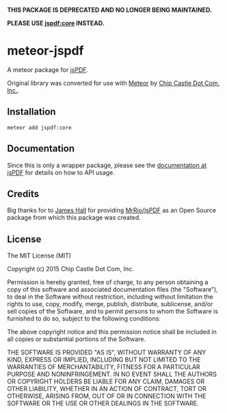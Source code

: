 **THIS PACKAGE IS DEPRECATED AND NO LONGER BEING MAINTAINED.**

**PLEASE USE [jspdf:core](https://atmospherejs.com/jspdf/core) INSTEAD.**

# meteor-jspdf

A meteor package for [jsPDF](http://jspdf.com).

Original library was converted for use with [Meteor](http://meteor.com) by [Chip Castle Dot Com, Inc.](http://chipcastle.com).

## Installation

    meteor add jspdf:core

## Documentation

Since this is only a wrapper package, please see the [documentation at jsPDF](http://jspdf.com) for details on how to API usage.

## Credits

Big thanks for to [James Hall](https://github.com/MrRio) for providing [MrRio/jsPDF](https://github.com/MrRio/jsPDF) as an Open Source package from which this package was created.

## License

The MIT License (MIT)

Copyright (c) 2015 Chip Castle Dot Com, Inc.

Permission is hereby granted, free of charge, to any person obtaining a copy
of this software and associated documentation files (the "Software"), to deal
in the Software without restriction, including without limitation the rights
to use, copy, modify, merge, publish, distribute, sublicense, and/or sell
copies of the Software, and to permit persons to whom the Software is
furnished to do so, subject to the following conditions:

The above copyright notice and this permission notice shall be included in all
copies or substantial portions of the Software.

THE SOFTWARE IS PROVIDED "AS IS", WITHOUT WARRANTY OF ANY KIND, EXPRESS OR
IMPLIED, INCLUDING BUT NOT LIMITED TO THE WARRANTIES OF MERCHANTABILITY,
FITNESS FOR A PARTICULAR PURPOSE AND NONINFRINGEMENT. IN NO EVENT SHALL THE
AUTHORS OR COPYRIGHT HOLDERS BE LIABLE FOR ANY CLAIM, DAMAGES OR OTHER
LIABILITY, WHETHER IN AN ACTION OF CONTRACT, TORT OR OTHERWISE, ARISING FROM,
OUT OF OR IN CONNECTION WITH THE SOFTWARE OR THE USE OR OTHER DEALINGS IN THE
SOFTWARE.
